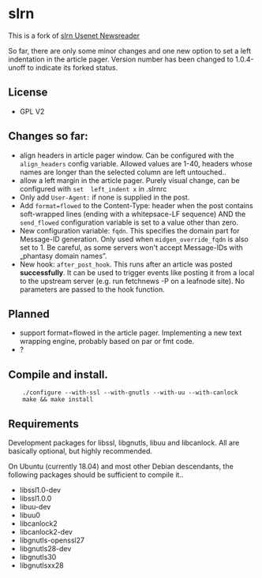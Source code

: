 # slrn

This is a fork of [slrn Usenet Newsreader](http://slrn.sourceforge.net)

So far, there are only some minor changes and one new option to set a left indentation in the
article pager. Version number has been changed to 1.0.4-unoff to indicate its forked status.

## License

* GPL V2

## Changes so far:

* align headers in article pager window. Can be configured with the `align_headers` config
  variable. Allowed values are 1-40, headers whose names are longer than the selected
  column are left untouched..
* allow a left margin in the article pager. Purely visual change, can be configured with `set 
  left_indent x` in .slrnrc
* Only add `User-Agent:` if none is supplied in the post.
* Add `format=flowed` to the Content-Type: header when the post contains
  soft-wrapped lines (ending with a whitepsace-LF sequence) AND the `send_flowed` configuration 
  variable is set to a value other than zero.
* New configuration variable: `fqdn`. This specifies the domain part for Message-ID
  generation. Only used when `midgen_override_fqdn` is also set to 1. Be careful, as some
  servers won't accept Message-IDs with „phantasy domain names”.
* New hook: `after_post_hook`. This runs after an article was posted **successfully**. It can
  be used to trigger events like posting it from a local to the upstream server (e.g. run
  fetchnews -P on a leafnode site). No parameters are passed to the hook function.

## Planned

* support format=flowed in the article pager. Implementing a new text wrapping engine,
  probably based on par or fmt code.
* ?

## Compile and install.

```
    ./configure --with-ssl --with-gnutls --with-uu --with-canlock
    make && make install
```

## Requirements

Development packages for libssl, libgnutls, libuu and libcanlock. All are basically optional, but
highly recommended.

On Ubuntu (currently 18.04) and most other Debian descendants, the following packages should be
sufficient to compile it..

* libssl1.0-dev
* libssl1.0.0
* libuu-dev
* libuu0
* libcanlock2
* libcanlock2-dev
* libgnutls-openssl27
* libgnutls28-dev
* libgnutls30
* libgnutlsxx28
